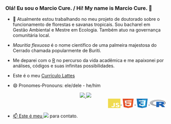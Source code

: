 ### Olá! Eu sou o Marcio Cure.  /  Hi! My name is Marcio Cure. 👋

- 🔭 Atualmente estou trabalhando no meu projeto de doutorado sobre o funcionamento de florestas e savanas tropicais. Sou bacharel em Gestão Ambiental e Mestre em Ecologia. Também atuo na governança comunitária local.

- <i>Mauritia flexuosa</i> é o nome científico de uma palmeira majestosa do Cerrado chamada popularmente de Buriti.

- Me deparei com o <a href="https://r-project.org">R</a> no percurso da vida acadêmica e me apaixonei por análises, códigos e suas infinitas possibilidades.

- Este é o meu <a href="http://lattes.cnpq.br/1138521779927217">Currículo Lattes</a>

- 😄 Pronomes-Pronouns: ele/dele  -  he/him

<div align="center">
  <a href="https://github.com/Mauritia-flexuosa">
  <img height="180em" src="https://github-readme-stats.vercel.app/api?username=Mauritia-flexuosa&show_icons=true&theme=dark&include_all_commits=true&count_private=true"/>
  <img height="180em" src="https://github-readme-stats.vercel.app/api/top-langs/?username=Mauritia-flexuosa&layout=compact&langs_count=7&theme=dark"/>
</div>
  
  <div align="right">
 <img align="center" alt="Marcio-Js" height="30" width="40" src="https://raw.githubusercontent.com/devicons/devicon/master/icons/javascript/javascript-plain.svg">
 <img align="center" alt="Marcio-HTML" height="30" width="40" src="https://raw.githubusercontent.com/devicons/devicon/master/icons/html5/html5-original.svg">
 <img align="center" alt="Marcio-CSS" height="30" width="40" src="https://raw.githubusercontent.com/devicons/devicon/master/icons/css3/css3-original.svg">
<img align="center" alt="Marcio-r" height="30" width="50" src="https://raw.githubusercontent.com/devicons/devicon/master/icons/r/r-original.svg">
  </div>
  
- 📫 Este é meu <a href = "mailto:marciobcure@gmail.com"><img src="https://img.shields.io/badge/-Gmail-%23333?style=for-the-badge&logo=gmail&logoColor=white" target="_blank"></a> para contato. 

  
  
  
  
  
  
  
